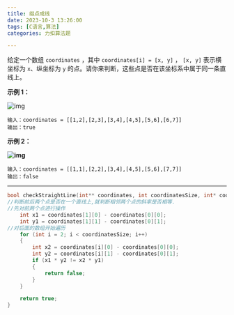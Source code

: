 ```yaml
---
title: 缀点成线
date: 2023-10-3 13:26:00
tags: [C语言,算法]
categories: 力扣算法题

---
```


给定一个数组 `coordinates` ，其中 `coordinates[i] = [x, y]` ， `[x, y]` 表示横坐标为 `x`、纵坐标为 `y` 的点。请你来判断，这些点是否在该坐标系中属于同一条直线上。

 

**示例 1：**

![img](https://assets.leetcode-cn.com/aliyun-lc-upload/uploads/2019/10/19/untitled-diagram-2.jpg)

```
输入：coordinates = [[1,2],[2,3],[3,4],[4,5],[5,6],[6,7]]
输出：true
```

**示例 2：**

**![img](https://assets.leetcode-cn.com/aliyun-lc-upload/uploads/2019/10/19/untitled-diagram-1.jpg)**

```
输入：coordinates = [[1,1],[2,2],[3,4],[4,5],[5,6],[7,7]]
输出：false
```

 



---

~~~c
bool checkStraightLine(int** coordinates, int coordinatesSize, int* coordinatesColSize){
//判断前后两个点是否在一个直线上,就判断相邻两个点的斜率是否相等.
//先对前两个点进行操作
    int x1 = coordinates[1][0] - coordinates[0][0];
    int y1 = coordinates[1][1] - coordinates[0][1];
//对后面的数组开始遍历
    for (int i = 2; i < coordinatesSize; i++) 
    {
        int x2 = coordinates[i][0] - coordinates[0][0];
        int y2 = coordinates[i][1] - coordinates[0][1];
        if (x1 * y2 != x2 * y1) 
        {
            return false;
        }
    }

    return true;
}

~~~

